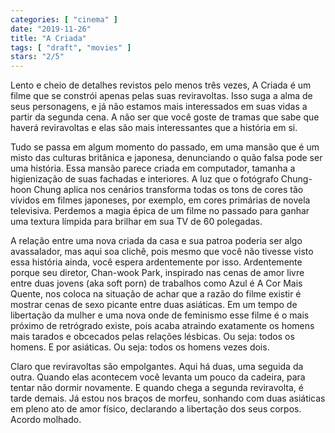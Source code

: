```yaml
---
categories: [ "cinema" ]
date: "2019-11-26"
title: "A Criada"
tags: [ "draft", "movies" ]
stars: "2/5"
---
```

Lento e cheio de detalhes revistos pelo menos três vezes, A Criada é um filme que se constrói apenas pelas suas reviravoltas. Isso suga a alma de seus personagens, e já não estamos mais interessados em suas vidas a partir da segunda cena. A não ser que você goste de tramas que sabe que haverá reviravoltas e elas são mais interessantes que a história em si.

Tudo se passa em algum momento do passado, em uma mansão que é um misto das culturas britânica e japonesa, denunciando o quão falsa pode ser uma história. Essa mansão parece criada em computador, tamanha a higienização de suas fachadas e interiores. A luz que o fotógrafo Chung-hoon Chung	aplica nos cenários transforma todas os tons de cores tão vívidos em filmes japoneses, por exemplo, em cores primárias de novela televisiva. Perdemos a magia épica de um filme no passado para ganhar uma textura límpida para brilhar em sua TV de 60 polegadas.

A relação entre uma nova criada da casa e sua patroa poderia ser algo avassalador, mas aqui soa clichê, pois mesmo que você não tivesse visto essa história ainda, você espera ardentemente por isso. Ardentemente porque seu diretor, Chan-wook Park, inspirado nas cenas de amor livre entre duas jovens (aka soft porn) de trabalhos como Azul é A Cor Mais Quente, nos coloca na situação de achar que a razão do filme existir é mostrar cenas de sexo picante entre duas asiáticas. Em um tempo de libertação da mulher e uma nova onde de feminismo esse filme é o mais próximo de retrógrado existe, pois acaba atraindo exatamente os homens mais tarados e obcecados pelas relações lésbicas. Ou seja: todos os homens. E por asiáticas. Ou seja: todos os homens vezes dois.

Claro que reviravoltas são empolgantes. Aqui há duas, uma seguida da outra. Quando elas acontecem você levanta um pouco da cadeira, para tentar não dormir novamente. E quando chega a segunda reviravolta, é tarde demais. Já estou nos braços de morfeu, sonhando com duas asiáticas em pleno ato de amor físico, declarando a libertação dos seus corpos. Acordo molhado.
